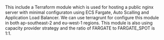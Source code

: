 This include a Terraform module which is used for hosting a public nginx server with minimal configuraton using ECS Fargate, Auto Scalling and Application Load Balancer. We can use terragrunt for configure this module in both ap-southeast-2 and eu-west-1 regions.
This module is also using capacity provider strategy and the ratio of FARGATE to FARGATE_SPOT is 1:1.
